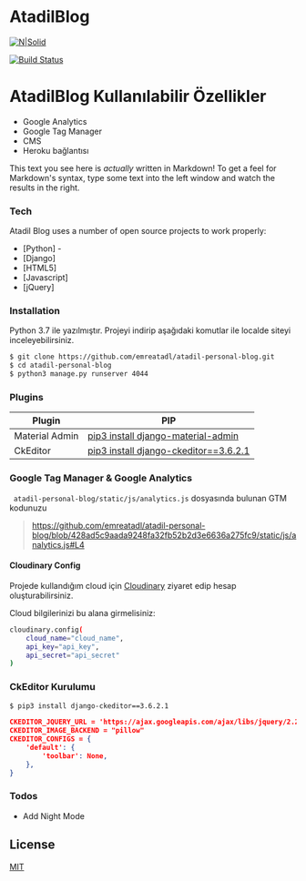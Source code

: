 # AtadilBlog

[![N|Solid](https://intuz-site.imgix.net/uploads/django.png)](https://www.djangoproject.com/download/)

[![Build Status](https://travis-ci.org/emreatadl/atadil-personal-blog.svg?branch=master)](https://travis-ci.org/emreatadl/atadil-personal-blog)

# AtadilBlog Kullanılabilir Özellikler

  - Google Analytics
  - Google Tag Manager 
  - CMS
  - Heroku bağlantısı


This text you see here is *actually* written in Markdown! To get a feel for Markdown's syntax, type some text into the left window and watch the results in the right.

### Tech

Atadil Blog uses a number of open source projects to work properly:

* [Python] - 
* [Django]
* [HTML5]
* [Javascript]
* [jQuery]


### Installation

Python 3.7 ile yazılmıştır. 
Projeyi indirip aşağıdaki komutlar ile localde siteyi inceleyebilirsiniz.

```sh
$ git clone https://github.com/emreatadl/atadil-personal-blog.git
$ cd atadil-personal-blog
$ python3 manage.py runserver 4044
```

### Plugins

| Plugin | PIP |
| ------ | ------ |
| Material Admin | [pip3 install django-material-admin](https://pypi.org/project/django-material-admin?ref=emre.atadil) |
| CkEditor | [pip3 install django-ckeditor==3.6.2.1](https://pypi.org/project/django-ckeditor/3.6.2.1/?ref=emre.atadil) |

### Google Tag Manager & Google Analytics

``` atadil-personal-blog/static/js/analytics.js``` dosyasında bulunan GTM kodunuzu 
> https://github.com/emreatadl/atadil-personal-blog/blob/428ad5c9aada9248fa32fb52b2d3e6636a275fc9/static/js/analytics.js#L4

#### Cloudinary Config
Projede kullandığım cloud için [Cloudinary](https://cloudinary.com/pricing-2020?ref=emre.atadil) ziyaret edip hesap oluşturabilirsiniz.

Cloud bilgilerinizi bu alana girmelisiniz:
```sh
cloudinary.config(
    cloud_name="cloud_name",
    api_key="api_key",
    api_secret="api_secret"
)
```

### CkEditor Kurulumu
```sh
$ pip3 install django-ckeditor==3.6.2.1
```
```json
CKEDITOR_JQUERY_URL = 'https://ajax.googleapis.com/ajax/libs/jquery/2.2.4/jquery.min.js'
CKEDITOR_IMAGE_BACKEND = "pillow"
CKEDITOR_CONFIGS = {
    'default': {
        'toolbar': None,
    },
}
```


### Todos

 - Add Night Mode

License
----
[MIT](https://github.com/emreatadl/atadil-personal-blog/blob/master/LICENSE.md)

